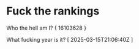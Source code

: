 # Fuck the rankings

Who the hell am I?
{ 16103628 }

What fucking year is it?
[ 2025-03-15T21:06:40Z ]
